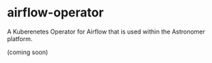 # airflow-operator

A Kuberenetes Operator for Airflow that is used within the Astronomer platform.

(coming soon)
